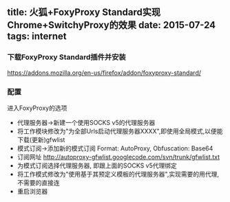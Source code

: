 title: 火狐+FoxyProxy Standard实现Chrome+SwitchyProxy的效果
date: 2015-07-24
tags: internet
---
### 下载FoxyProxy Standard插件并安装
https://addons.mozilla.org/en-us/firefox/addon/foxyproxy-standard/

### 配置
进入FoxyProxy的选项
* 代理服务器->新建一个使用SOCKS v5的代理服务器
* 将工作模块修改为"为全部Urls启动代理服务器XXXX",即使用全局模式,以便能下载(更新)gfwlist
* 模式订阅->添加新的模式订阅 Format: AutoProxy, Obfuscation: Base64
* 订阅网址 http://autoproxy-gfwlist.googlecode.com/svn/trunk/gfwlist.txt
* 为模式订阅选择代理服务器, 即跟上面的SOCKS v5代理绑定
* 将工作模式修改为"使用基于其预定义模板的代理服务器",实现需要的用代理,不需要的直接连
* 重启浏览器

